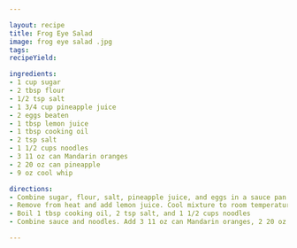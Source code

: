```yaml
---

layout: recipe
title: Frog Eye Salad 
image: frog eye salad .jpg
tags: 
recipeYield: 

ingredients: 
- 1 cup sugar
- 2 tbsp flour
- 1/2 tsp salt
- 1 3/4 cup pineapple juice
- 2 eggs beaten
- 1 tbsp lemon juice
- 1 tbsp cooking oil
- 2 tsp salt
- 1 1/2 cups noodles
- 3 11 oz can Mandarin oranges
- 2 20 oz can pineapple
- 9 oz cool whip

directions: 
- Combine sugar, flour, salt, pineapple juice, and eggs in a sauce pan. Heat and stir until thick.
- Remove from heat and add lemon juice. Cool mixture to room temperature.
- Boil 1 tbsp cooking oil, 2 tsp salt, and 1 1/2 cups noodles
- Combine sauce and noodles. Add 3 11 oz can Mandarin oranges, 2 20 oz can pineapple, and 1 9 oz cool whip

---
```


